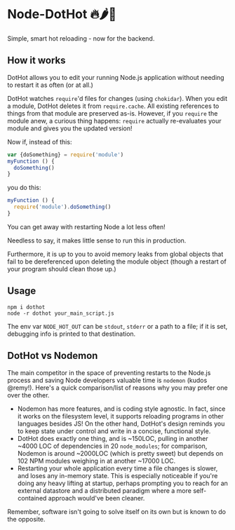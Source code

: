# Node-DotHot 🔥🌶️🌋

Simple, smart hot reloading - now for the backend.

## How it works
DotHot allows you to edit your running Node.js application
without needing to restart it as often (or at all.)

DotHot watches `require`'d files for changes (using `chokidar`).
When you edit a module, DotHot deletes it from `require.cache`.
All existing references to things from that module are preserved as-is.
However, if you `require` the module anew, a curious thing happens:
`require` actually re-evaluates your module and gives you the updated version!

Now if, instead of this:

```js
var {doSomething} = require('module')
myFunction () {
  doSomething()
}
```

you do this:

```js
myFunction () {
  require('module').doSomething()
}
```

You can get away with restarting Node a lot less often!

Needless to say, it makes little sense to run this in production.

Furthermore, it is up to you to avoid memory leaks from global objects
that fail to be dereferenced upon deleting the module object (though a
restart of your program should clean those up.)

## Usage

```
npm i dothot
node -r dothot your_main_script.js
```

The env var `NODE_HOT_OUT` can be `stdout`, `stderr` or a path to a file;
if it is set, debugging info is printed to that destination.

## DotHot vs Nodemon

The main competitor in the space of preventing restarts to the Node.js process
and saving Node developers valuable time is `nodemon` (kudos @remy!). Here's
a quick comparison/list of reasons why you may prefer one over the other.

* Nodemon has more features, and is coding style agnostic. In fact, since it
  works on the filesystem level, it supports reloading programs in other
  languages besides JS! On the other hand, DotHot's design reminds you to keep
  state under control and write in a concise, functional style.
* DotHot does exactly one thing, and is ~150LOC, pulling in another ~4000 LOC
  of dependencies in 20 `node_modules`; for comparison, Nodemon is around
  ~2000LOC (which is pretty sweet) but depends on 102 NPM modules weighing in
  at another ~17000 LOC.
* Restarting your whole application every time a file changes is slower, and
  loses any in-memory state. This is especially noticeable if you're doing
  any heavy lifting at startup, perhaps prompting you to reach for an external
  datastore and a distributed paradigm where a more self-contained approach
  would've been cleaner.

Remember, software isn't going to solve itself on its own but is
known to do the opposite.
